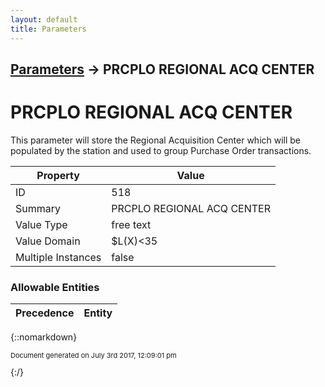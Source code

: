 ```yaml
---
layout: default
title: Parameters
---
```


## [Parameters](TableOfContents) &#8594; PRCPLO REGIONAL ACQ CENTER
# PRCPLO REGIONAL ACQ CENTER

This parameter will store the Regional Acquisition Center which will be populated by the station and used to group Purchase Order transactions.

Property | Value
--- | ---
ID | 518
Summary | PRCPLO REGIONAL ACQ CENTER
Value Type | free text
Value Domain | $L(X)&lt;35
Multiple Instances | false

### Allowable Entities

Precedence | Entity
--- | ---

{::nomarkdown} <br/><p style="font-size: 11px">Document generated on July 3rd 2017, 12:09:01 pm</p>{:/}